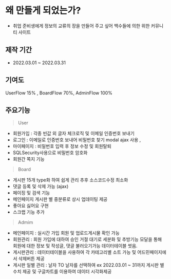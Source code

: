 # 왜 만들게 되었는가? 
- 취업 준비생에게 정보의 교류의 장을 만들어 주고 싶어 백수들에 의한 위한 커뮤니티 사이트

## 제작 기간 
- 2022.03.01 ~ 2022.03.31

## 기여도 
UserFlow 15% , BoardFlow 70%, AdminFlow 100% 

## 주요기능
>User
- 회원가입 : 각종 빈값 외 글자 체크로직 및 이메일 인증번호 보내기 
- 로그인 : 이메일로 인증번호 보내어 비밀번호 찾기 modal ajax 사용 , 
- 마이페이지 : 비밀번호 입력 후 정보 수정 및 회원탈퇴 
- SQLSecurity사용으로 비밀번호 암호화 
- 회원간 쪽지 기능 

>Board 
- 게시판 15개 type화 하여 쉽게 관리 추후 소스코드수정 최소화 
- 댓글 등록 및 삭제 가능 (ajax)
- 페이징 및 검색 기능 
- 메인페이지 게시판 별 중분류로 상시 업데이팅 제공
- 좋아요 싫어요 구현
- 스크랩 기능 추가 

>Admim 
- 메인페이지 : 실시간 가입 회원 및 업로드게시물 확인 가능
- 회원관리 : 회원 가입에 대하여 승인 거절 대기로 세분화 및 추방기능 모달을 통해 회원에 대한 정보 및 작성글, 댓글 불러오기가능 데이터테이블 썻음.
- 게시판관리 : 데이터테이블을 사용하여 각 카테고리별 소트 가능 및 어드민페이지에서 삭제버튼 제공
- 게시판 일별 관리 : 날자 TO 날자를 선택하여 ex 2022.03.01 ~ 31까지 게시판 별 수치 제공 및 구글차트를 이용하여 데이터 시각화제공



